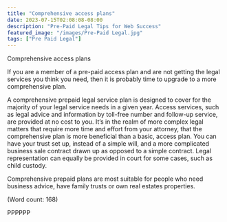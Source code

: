 ```yaml
---
title: "Comprehensive access plans"
date: 2023-07-15T02:08:08-08:00
description: "Pre-Paid Legal Tips for Web Success"
featured_image: "/images/Pre-Paid Legal.jpg"
tags: ["Pre Paid Legal"]
---
```


Comprehensive access plans

If you are a member of a pre-paid access plan and are not getting the legal 
services you think you need, then it is probably time to upgrade to a more 
comprehensive plan.

A comprehensive prepaid legal service plan is designed to cover for the 
majority of your legal service needs in a given year. Access services, such 
as legal advice and information by toll-free number and follow-up service, 
are provided at no cost to you. It’s in the realm of more complex legal
matters that require more time and effort from your attorney, that the 
comprehensive plan is more beneficial than a basic, access plan. You can 
have your trust set up, instead of a simple will, and a more complicated 
business sale contract drawn up as opposed to a simple contract.  Legal 
representation can equally be provided in court for some cases, such as 
child custody.
 
Comprehensive prepaid plans are most suitable for people who need business 
advice, have family trusts or own real estates properties. 

(Word count: 168)

PPPPPP

